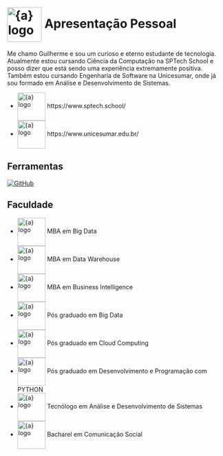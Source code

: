 <h1>
    <a href="https://www.sptech.school/">
      <img align="center" width="80px" src="https://avatars.githubusercontent.com/u/122766371?s=400&u=250accd7d25db2a6f47ca4843be9ac1497dd3aa7&v=4;v=beta&amp;t=eAr1k0xFZ7XCVPkddFFFYcjyASP1kEPZ8gPFOfgHBf4" img width="80" alt="{a} logo" class="img-fluid"></a>
    <span>Apresentação Pessoal</span>
</h1>

Me chamo Guilherme e sou um curioso e eterno estudante de tecnologia.
Atualmente estou cursando Ciência da Computação na SPTech School e posso dizer que está sendo uma experiência extremamente positiva.
Também estou cursando Engenharia de Software na Unicesumar, onde já sou formado em Análise e Desenvolvimento de Sistemas.
- <a href="https://www.sptech.school/">
      <img align="center" width="65px" src="https://www.sptech.school/assets/images/logos/sptech_logo_1.png" alt="{a} logo" class="img-fluid"></a> https://www.sptech.school/
- <a href="https://www.unicesumar.edu.br/">
      <img align="center" width="65px" src="https://www.unicesumar.edu.br/wp-content/themes/unicesumar/templates/assets_header/img/logo.webp" alt="{a} logo" class="img-fluid"></a> https://www.unicesumar.edu.br/

      

## Ferramentas
[![GitHub](https://img.shields.io/badge/LinkedIn-000?style=for-the-badge&logo=linkedin&logoColor=30A3DC)](https://www.linkedin.com/in/guilherme-ortiz-de-camargo/)

## Faculdade
- <a href="https://univirtuaonline.com.br/">
      <img align="center" width="65px" src="https://univirtuaonline.com.br/wp-content/uploads/2024/10/univirtuamec.png" alt="{a} logo" class="img-fluid"><a> MBA em Big Data </a>
- <a href="https://univirtuaonline.com.br/">
      <img align="center" width="65px" src="https://univirtuaonline.com.br/wp-content/uploads/2024/10/univirtuamec.png" alt="{a} logo" class="img-fluid"><a> MBA em Data Warehouse </a>
- <a href="https://univirtuaonline.com.br/">
      <img align="center" width="65px" src="https://univirtuaonline.com.br/wp-content/uploads/2024/10/univirtuamec.png" alt="{a} logo" class="img-fluid"><a> MBA em Business Intelligence </a>
- <a href="https://univirtuaonline.com.br/">
      <img align="center" width="65px" src="https://univirtuaonline.com.br/wp-content/uploads/2024/10/univirtuamec.png" alt="{a} logo" class="img-fluid"><a> Pós graduado em Big Data </a>
- <a href="https://univirtuaonline.com.br/">
      <img align="center" width="65px" src="https://univirtuaonline.com.br/wp-content/uploads/2024/10/univirtuamec.png" alt="{a} logo" class="img-fluid"><a> Pós graduado em Cloud Computing </a>
- <a href="https://www.unicesumar.edu.br/">
      <img align="center" width="65px" src="https://www.unicesumar.edu.br/wp-content/themes/unicesumar/templates/assets_header/img/logo.webp" alt="{a} logo" class="img-fluid"></a> Pós graduado em Desenvolvimento e Programação com PYTHON </a>
- <a href="https://www.unicesumar.edu.br/">
      <img align="center" width="65px" src="https://www.unicesumar.edu.br/wp-content/themes/unicesumar/templates/assets_header/img/logo.webp" alt="{a} logo" class="img-fluid"><a> Tecnólogo em Análise e Desenvolvimento de Sistemas </a>
- <a href="https://www.anhanguera.com/">
      <img align="center" width="65px" src="https://portalinstitucional-assets.azureedge.net/strapi/assets/Logo_Anhanguera_Horizontal_170x60px_1_d985ea5183.svg" alt="{a} logo" class="img-fluid"><a> Bacharel em Comunicação Social </a>
